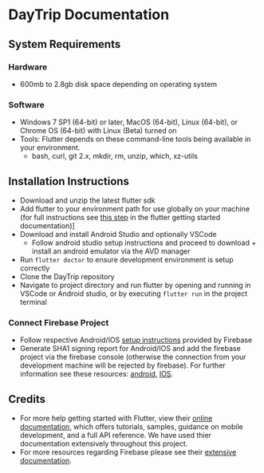 # DayTrip Documentation

## System Requirements

### Hardware
- 600mb to 2.8gb disk space depending on operating system

### Software
- Windows 7 SP1 (64-bit) or later, MacOS (64-bit), Linux (64-bit), or Chrome OS (64-bit) with Linux (Beta) turned on
- Tools: Flutter depends on these command-line tools being available in your environment.
  - bash, curl, git 2.x, mkdir, rm, unzip, which, xz-utils

## Installation Instructions
- Download and unzip the latest flutter sdk
- Add flutter to your environment path for use globally on your machine (for full instructions see [this step](https://flutter.dev/docs/get-started/install/windows#get-the-flutter-sdk) in the flutter getting started documentation)]
- Download and install Android Studio and optionally VSCode
  - Follow android studio setup instructions and proceed to download + install an android emulator via the AVD manager 
- Run `flutter doctor` to ensure development environment is setup correctly
- Clone the DayTrip repository
- Navigate to project directory and run flutter by opening and running in VSCode or Android studio, or by executing `flutter run` in the project terminal

### Connect Firebase Project
- Follow respective Android/IOS [setup instructions](https://firebase.google.com/docs/flutter/setup?platform=android) provided by Firebase
- Generate SHA1 signing report for Android/IOS and add the firebase project via the firebase console (otherwise the connection from your development machine will be rejected by firebase). For further information see these resources: [android](https://medium.com/mindorks/generating-sha-1-for-android-the-simplest-way-a3a9a92c36e7), [IOS](https://developer.apple.com/library/archive/documentation/Security/Conceptual/CodeSigningGuide/Procedures/Procedures.html).

## Credits
- For more help getting started with Flutter, view their [online documentation](https://flutter.dev/docs), which offers tutorials, samples, guidance on mobile development, and a full API reference. We have used thier documentation extensively throughout this project.
- For more resources regarding Firebase please see their [extensive documentation](https://firebase.google.com/docs/).
